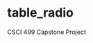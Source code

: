 # table_radio
CSCI 499 Capstone Project

[Link to Site]:  https://tableradio.github.io/table_radio/
